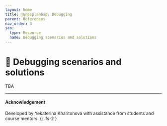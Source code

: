 ```yaml
---
layout: home
title: 🐛&nbsp;&nbsp; Debugging 
parent: References
nav_order: 3
seo:
  type: Resource
  name: Debugging scenarios and solutions
---
```


# 🐛 Debugging scenarios and solutions

TBA

---

#### Acknowledgement

Developed by Yekaterina Kharitonova with assistance from students and course mentors.
{: .fs-2 }
